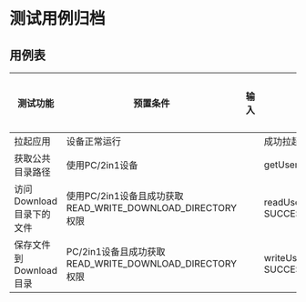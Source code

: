 # 测试用例归档

## 用例表

| 测试功能                  | 预置条件                                            | 输入 | 预期输出                   | 是否自动 | 测试结果 |
|-----------------------|-------------------------------------------------| ---- | -------------------------- | -------- | -------- |
| 拉起应用                  | 设备正常运行                                          |      | 成功拉起应用，主页元素齐备 | 是       | Pass     |
| 获取公共目录路径  | 使用PC/2in1设备                                        |      | getUserDirExample SUCCESS                   | 是       | Pass     |
| 访问 Download 目录下的文件      | 使用PC/2in1设备且成功获取READ_WRITE_DOWNLOAD_DIRECTORY权限 |      | readUserDownloadDirExample SUCCESS                  | 是       | pass     |
| 保存文件到 Download 目录 | PC/2in1设备且成功获取READ_WRITE_DOWNLOAD_DIRECTORY权限      |      | writeUserDownloadDirExample SUCCESS                   | 是       | pass     |